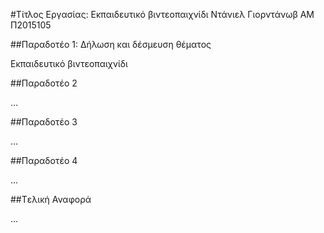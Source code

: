 #Τίτλος Εργασίας: Εκπαιδευτικό βιντεοπαιχνίδι
Ντάνιελ Γιορντάνωβ
ΑΜ Π2015105

##Παραδοτέο 1: Δήλωση και δέσμευση θέματος

Εκπαιδευτικό βιντεοπαιχνίδι


##Παραδοτέο 2

…

##Παραδοτέο 3

...

##Παραδοτέο 4

...

##Tελική Αναφορά

...
